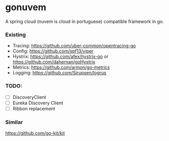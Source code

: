 # gonuvem

A spring cloud (nuvem is cloud in portuguese) compatible framework in go.

### Existing

- Tracing: https://github.com/uber-common/opentracing-go
- Config: https://github.com/spf13/viper
- Hystrix: https://github.com/afex/hystrix-go or https://github.com/dahernan/goHystrix
- Metrics: https://github.com/armon/go-metrics
- Logging: https://github.com/Sirupsen/logrus

### TODO:

- [ ] DiscoveryClient
- [ ] Eureka Discovery Client
- [ ] Ribbon replacement

### Similar
https://github.com/go-kit/kit
